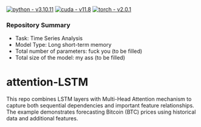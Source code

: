 [![python - v3.10.11](https://img.shields.io/static/v1?label=python&message=v3.10.11&color=blue&logo=python&logoColor=white)](https://)
[![cuda - v11.8](https://img.shields.io/static/v1?label=cuda&message=v23.7.3&color=green&logo=nvidia&logoColor=white)](https://)
[![torch - v2.0.1](https://img.shields.io/static/v1?label=torch&message=v2.0.1&color=orange&logo=pytorch&logoColor=white)](https://)

### Repository Summary ###
- Task: Time Series Analysis
- Model Type: Long short-term memory
- Total number of parameters: fuck you (to be filled)
- Total size of the model: my ass (to be filled)

# attention-LSTM
This repo combines LSTM layers with Multi-Head Attention mechanism to capture both sequential dependencies and important feature relationships. The example demonstrates forecasting Bitcoin (BTC) prices using historical data and additional features.
